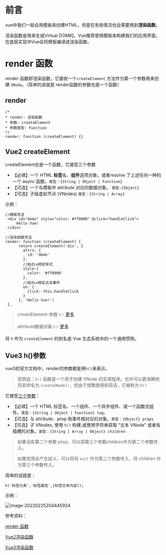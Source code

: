 

# 前言

vue中我们一般会用模板来创建HTML，但是在有些情况也会需要用到**渲染函数**。

渲染函数是用来生成Virtual DOM的。Vue推荐使用模板来构建我们的应用界面，在底层实现中Vue会将模板编译成渲染函数。

# render 函数

render 函数即渲染函数，它接收一个`createElement` 方法作为第一个参数用来创建 `VNode`。（简单的说就是 render函数的参数也是一个函数）

## render

```
/*
* render: 渲染函数
* 参数: createElement
* 参数类型: Function
*/
render: function (createElement) {}
```



## Vue2 createElement

createElement也是一个函数，它接受三个参数

- 【必填】一个 HTML **标签**名、**组件**选项对象，或者resolve 了上述任何一种的一个 async 函数。`类型：{String | Object | Function}`
- 【可选】一个与模板中 attribute 对应的数据对象。 `类型:{Object}`
- 【可选】子级虚拟节点 (VNodes) `类型：{String | Array}`

示例：

```
//模板写法
 <div id="demo" style="color: #ff0000" @click="handleClick">
     Hello Vue!
 </div>

//渲染函数写法
render: function (createElement) {
      return createElement('div', {
        attrs: {
          id: 'demo'
        },
        //给div绑定样式
        style:{
          color: '#ff0000'
        },
        //给div绑定点击事件　
        on: {
          click: this.handleClick
        }
      }, 'Hello Vue!')
 },

```

> createElement-参数 👉 [更多](https://cn.vuejs.org/v2/guide/render-function.html#createElement-%E5%8F%82%E6%95%B0)
>
>  attribute数据对象  👉 [更多](https://cn.vuejs.org/v2/guide/render-function.html#%E6%B7%B1%E5%85%A5%E6%95%B0%E6%8D%AE%E5%AF%B9%E8%B1%A1)

将 `h` 作为 `createElement` 的别名是 Vue 生态系统中的一个通用惯例。



## Vue3 h()参数

vue3的官方文档中，render的参数都是用`h()`来表示。

> 官网说：`h()` 函数是一个用于创建 VNode 的实用程序。也许可以更准确地将其命名为 `createVNode()`，但由于频繁使用和简洁，它被称为 `h()`

它接受[三个参数](https://v3.cn.vuejs.org/guide/render-function.html#h-%E5%8F%82%E6%95%B0)：

- 【必填】一个 HTML 标签名、一个组件、一个异步组件、或一个函数式组件。`类型：{String | Object | Function} tag`、
- 【可选】与 attribute、prop 和事件相对应的对象。`类型：{Object} props`
- 【可选】子 VNodes, 使用 `h()` 构建,或使用字符串获取 "文本 VNode" 或者有插槽的对象。`类型：{String | Array | Object} children`

> 如果没有第二个参数 prop，可以把第三个参数children作为第二个参数传入。
>
> 如果觉得会产生歧义，可以将将 `null` 作为第二个参数传入，将 children 作为第三个参数传入。

简单的说就是：

```
h('标签元素','标签属性',[标签文本内容]);
```

示例：

![image-20220225204445924](https://gitee.com/Olivivian/PicGoImages/raw/master/img//Typora/typora-user-images/2022/02/25/image-20220225204445924.png)

参考资料：

[render 函数](https://cn.vuejs.org/v2/api/#render)

[Vue2渲染函数](https://v3.cn.vuejs.org/guide/render-function.html)

[Vue3渲染函数](https://v3.cn.vuejs.org/guide/render-function.html#%E6%B8%B2%E6%9F%93%E5%87%BD%E6%95%B0)

